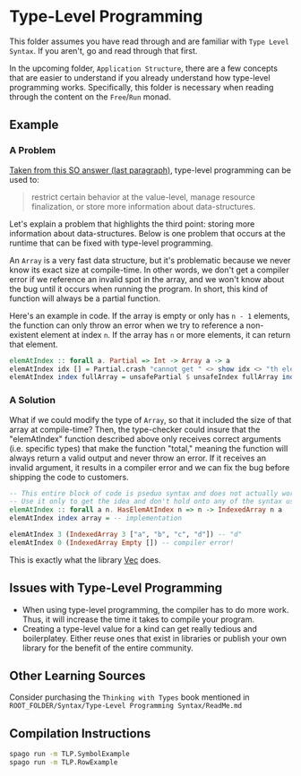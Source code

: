 # Type-Level Programming

This folder assumes you have read through and are familiar with `Type Level Syntax`. If you aren't, go and read through that first.

In the upcoming folder, `Application Structure`, there are a few concepts that are easier to understand if you already understand how type-level programming works. Specifically, this folder is necessary when reading through the content on the `Free`/`Run` monad.

## Example

### A Problem

[Taken from this SO answer (last paragraph)](https://stackoverflow.com/a/24481747), type-level programming can be used to:
> restrict certain behavior at the value-level, manage resource finalization, or store more information about data-structures.

Let's explain a problem that highlights the third point: storing more information about data-structures. Below is one problem that occurs at the runtime that can be fixed with type-level programming.

An `Array` is a very fast data structure, but it's problematic because we never know its exact size at compile-time. In other words, we don't get a compiler error if we reference an invalid spot in the array, and we won't know about the bug until it occurs when running the program. In short, this kind of function will always be a partial function.

Here's an example in code. If the array is empty or only has `n - 1` elements, the function can only throw an error when we try to reference a non-existent element at index `n`. If the array has `n` or more elements, it can return that element.
```purescript
elemAtIndex :: forall a. Partial => Int -> Array a -> a
elemAtIndex idx [] = Partial.crash "cannot get " <> show idx <> "th element of an empty array"
elemAtIndex index fullArray = unsafePartial $ unsafeIndex fullArray index
```

### A Solution

What if we could modify the type of `Array`, so that it included the size of that array at compile-time? Then, the type-checker could insure that the "elemAtIndex" function described above only receives correct arguments (i.e. specific types) that make the function "total," meaning the function will always return a valid output and never throw an error. If it receives an invalid argument, it results in a compiler error and we can fix the bug before shipping the code to customers.

```purescript
-- This entire block of code is pseduo syntax and does not actually work!
-- Use it only to get the idea and don't hold onto any of the syntax used here.
elemAtIndex :: forall a n. HasElemAtIndex n => n -> IndexedArray n a
elemAtIndex index array = -- implementation

elemAtIndex 3 (IndexedArray 3 ["a", "b", "c", "d"]) -- "d"
elemAtIndex 0 (IndexedArray Empty []) -- compiler error!
```

This is exactly what the library [Vec](https://pursuit.purescript.org/packages/purescript-sized-vectors/3.1.0/docs/Data.Vec#t:Vec) does.

## Issues with Type-Level Programming

- When using type-level programming, the compiler has to do more work. Thus, it will increase the time it takes to compile your program.
- Creating a type-level value for a kind can get really tedious and boilerplatey. Either reuse ones that exist in libraries or publish your own library for the benefit of the entire community.

## Other Learning Sources

Consider purchasing the `Thinking with Types` book mentioned in `ROOT_FOLDER/Syntax/Type-Level Programming Syntax/ReadMe.md`

## Compilation Instructions

```bash
spago run -m TLP.SymbolExample
spago run -m TLP.RowExample
```
